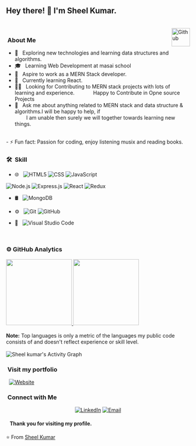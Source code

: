  <h2> Hey there! 👋 I'm Sheel Kumar.</h2>
 <br/>

 <div><img align="right" alt="Github" width="50px" src="https://i.pinimg.com/originals/ef/16/e4/ef16e4e68b0d3cb81e6bb8a8c3258d7e.gif" /></div>

<h3> &nbsp;About Me </h3>  

- 🙂 &nbsp; Exploring new technologies and learning data structures and algorithms.
- 🎓 &nbsp; Learning Web Development at masai school
- 💼 &nbsp; Aspire to work as a MERN Stack developer.
- 🌱 &nbsp; Currently learning React.
- 👯‍♂️ &nbsp;&nbsp;Looking for Contributing to MERN stack projects with lots of learning and experience. &nbsp; &nbsp; &nbsp; &nbsp; &nbsp; &nbsp; Happy to Contribute in Opne source Projects<br>
- 💬 &nbsp;&nbsp;Ask me about anything related to MERN stack and data structure & algorithms.I will be happy to help, if <br/>&nbsp;&nbsp;&nbsp;&nbsp;&nbsp;&nbsp;&nbsp;&nbsp;I am unable then surely we will together towards learning new things.
<br/>
- ⚡ Fun fact: Passion for coding, enjoy listening musix and reading books.

<h3> 🛠 &nbsp;Skill</h3>

- 🌐 &nbsp;
  ![HTML5](https://img.shields.io/badge/-HTML5-333333?style=flat&logo=HTML5)
  ![CSS](https://img.shields.io/badge/-CSS-333333?style=flat&logo=CSS3&logoColor=1572B6)
  ![JavaScript](https://img.shields.io/badge/-JavaScript-333333?style=flat&logo=javascript)
<!--   ![Bootstrap](https://img.shields.io/badge/-Bootstrap-333333?style=flat&logo=bootstrap&logoColor=563D7C) -->
  ![Node.js](https://img.shields.io/badge/-Node.js-333333?style=flat&logo=node.js)
  ![Express.js](https://img.shields.io/badge/-Express.js-333333?style=flat&logo=ExpressJS)
  ![React](https://img.shields.io/badge/-React-333333?style=flat&logo=react)
  ![Redux](https://img.shields.io/badge/-Redux-236799?style=flat&logo=redux)

- 🛢 &nbsp;
  ![MongoDB](https://img.shields.io/badge/-MongoDB-333333?style=flat&logo=mongodb)

- ⚙️ &nbsp;
  ![Git](https://img.shields.io/badge/-Git-333333?style=flat&logo=git)
  ![GitHub](https://img.shields.io/badge/-GitHub-333333?style=flat&logo=github)
- 🔧 &nbsp;
  ![Visual Studio Code](https://img.shields.io/badge/-Visual%20Studio%20Code-333333?style=flat&logo=visual-studio-code&logoColor=007ACC)
<!--   ![Atom](https://img.shields.io/badge/-Atom-333333?style=flat&logocolor=&logo=atom) -->
<br/>
 <div>
<h3>⚙️ GitHub Analytics</h3>
<a href="https://github.com/sheelkumar558">
  <img height="180em" src="https://github-readme-stats.vercel.app/api?username=sheelkumar558&show_icons=true&theme=radical" />
  <img height="180em" src="https://github-readme-stats.vercel.app/api/top-langs/?username=sheelkumar558&theme=buefy&layout=compact" />
</a>
 </div>
 <br/>
   <b>Note:</b> Top languages is only a metric of the languages my public code consists of and doesn't reflect experience or skill level.


<br/>
<br/>
<img alt="Sheel kumar's Activity Graph" src="https://activity-graph.herokuapp.com/graph?username=sheelkumar558&bg_color=0D1117&color=5BCDEC&line=5BCDEC&point=FFFFFF&hide_border=true" />


<h3>&nbsp;Visit my portfolio </h3>
&nbsp;&nbsp;<a href="https://aesthetic-malasada-f24885.netlify.app/" target="blank"><img alt="Website" src="https://img.shields.io/badge/Website-portfolio-blue?style=flat-square&logo=google-chrome"></a><br/>

<h3>&nbsp;Connect with Me </h3>
<p align="center">
<a href="www.linkedin.com/in/sheel-kumar-profile/" target="_blank"><img alt="LinkedIn" src="https://img.shields.io/badge/LinkedIn-Sheel%20Kumar-blue?style=flat-square&logo=linkedin"></a>
<a href="mailto:sheelkumar558@gmail.com" target="_blank"><img alt="Email" src="https://img.shields.io/badge/Gmail-Sheel%20Kumar-blue?style=flat-square&logo=gmail"></a>
</p>

#### &nbsp;&nbsp; Thank you for visiting my profile.

⭐️ From [Sheel Kumar](https://github.com/sheelkumar558)

